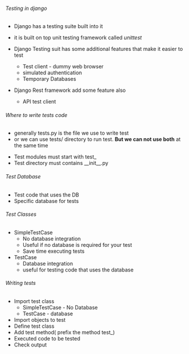 ###### Testing in django

-   Django has a testing suite built into it

*   it is built on top unit testing framework called _unittest_
*   Django Testing suit has some additional features that make it easier to test

    -   Test client - dummy web browser
    -   simulated authentication
    -   Temporary Databases

*   Django Rest framework add some feature also
    -   API test client

###### Where to write tests code

-   generally tests.py is the file we use to write test
-   or we can use tests/ directory to run test.
    **But we can not use both** at the same time

*   Test modules must start with test\_
*   Test directory must contains \_\_init\_\_.py

###### Test Database
* Test code that uses the DB
* Specific database for tests

###### Test Classes 
* SimpleTestCase
    * No database integration
    * Useful if no database is required for your test
    * Save time executing tests
* TestCase
    * Database integration
    * useful for testing code that uses the database


###### Writing tests
* Import test class
    * SimpleTestCase - No Database
    * TestCase - database
* Import objects to test
* Define test class
* Add test method( prefix the method test_)
* Executed code to be tested
* Check output

